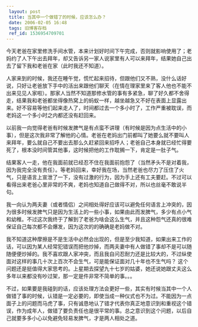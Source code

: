 ```yaml
---
 layout: post
 title: 当其中一个做错了的时候，应该怎么办？
 date: 2006-02-05 16:48
 tags: 旧博客存档
 ref_id: 1536954709701
---
```

今天老爸在家里修洗手间水管，本来计划好时间下午完成，否则就影响使用了；老妈约了人下午出去拜年，却又告诉另一家人说家里有人可以来拜年，结果她自己出去了留下我和老爸在家（此时我还不知道）。



人家来到的时候，我还在睡午觉，慌忙起来招待，但跟他们又不熟，没什么话好说，只好让老爸放下手中的活出来跟他们聊天（在情在理家里来了客人他也不能不出来见见人家啦）。那家人当然不知道那修水管的事有多紧急，聊了好久都不舍得走，结果我和老爸都坐得像热窝上的蚂蚁一样，越坐越急又不好在表面上显露出来。好不容易等他们起来走人了，时间都过去一个多小时了，工作严重被耽误，而老妈这一个多小时之内都还没有赶回来。



以前我一向觉得老爸有时候发脾气是有点蛮不讲理（有时候是因为点生活中的小事），但是这次我非常了解他的心情。老爸在老妈出门前都叫了她要么就不要叫人来拜年，要么就自己不要出去那么久赶紧回来招呼人；老爸自己本身就已经忙得要死了，根本没时间管其他事，这时候把他的工作耽搁一下，肯定是一肚子气。



结果客人一走，他在我面前就已经忍不住在我面前抱怨了（当然矛头不是对着我，因为我完全没有责任）。等老妈回来，幸好我在场，当然老爸也尽力了压住了火气，只是语言上宣泄了一下，没有过激的行为，因为手上还有工夫要赶。不过可以看得出来老爸心里非常的不爽，老妈也知道自己做得不对，所以也丝毫不敢说半句。



我一向认为两夫妻（或者情侣）之间相处得好应该可以避免任何语言上冲突的，因为很多时候发脾气只是因为生活上的一些小事，如果由此而发脾气，多少有点小气和幼稚。不过这次我终于了解到了老爸为啥会这么生气，并且这种怨气还真的很难保证自己每次都不会爆发，因为这次的的确确是老妈做不对。



我不知道这种摩擦是不是生活中必然会出现的，但是至少我知道，如果出来工作的话，可以因为某人经常犯错误而把他炒掉，而两夫妻中有人做错了事却不是可以随随便便炒掉的。我不喜欢跟人家冲突，而且我自问忍耐力还是比较大的，不过纵使面对这样的事几十次上百次不会生气，可是能保证面对几十年也不生气吗？
这个问题还是挺值得大家思考的。上星期去探望九十七岁的姑婆，她还说她跟丈夫这么多年以来都没有吵过架，那一定是件非常不简单的事。。。



不过，如果要是我碰到的话，应该处理方法会更好一些，其实有时候当其中一个人做错了事的时候，认错是一定必要的，即使当成一种仪式也不为过。不能因为一点面子上的问题而马虎了事，只有诚恳地认了错才代表你真正地意识到和重视这个错误，作为成年人，做错了要负责任也是很平常的事。总之意识到这个问题，以后自己就要多多小心以免避免轻易发脾气，才是两人相处之道。

